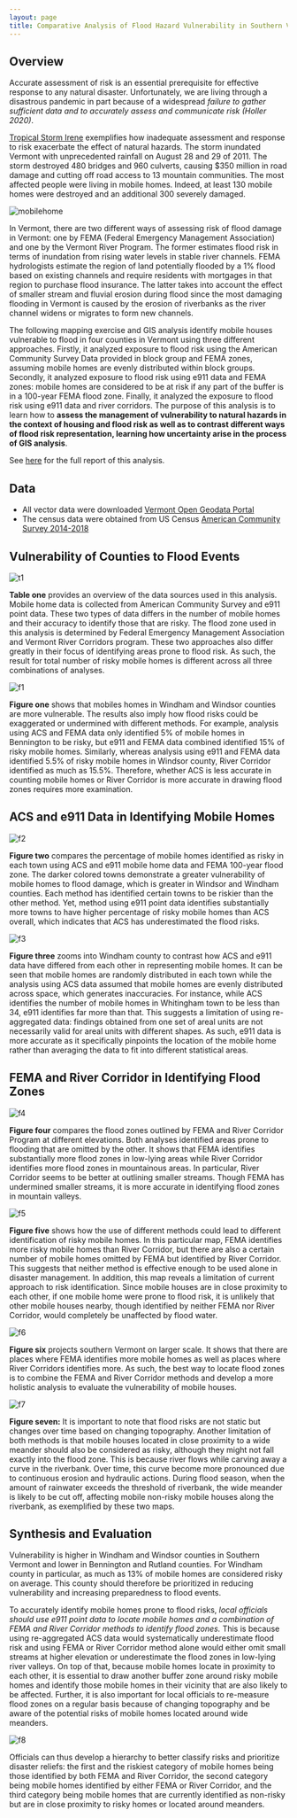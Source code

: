 ```yaml
---
layout: page
title: Comparative Analysis of Flood Hazard Vulnerability in Southern Vermont's Mobile Homes
---
```


## Overview

Accurate assessment of risk is an essential prerequisite for effective response to any natural disaster. Unfortunately, we are living through a disastrous pandemic in part because of a widespread *failure to gather sufficient data and to accurately assess and communicate risk (Holler 2020)*.

[Tropical Storm Irene](https://en.wikipedia.org/wiki/Hurricane_Irene) exemplifies how inadequate assessment and response to risk exacerbate the effect of natural hazards. The storm inundated Vermont with unprecedented rainfall on August 28 and 29 of 2011. The storm destroyed 480 bridges and 960 culverts, causing $350 million in road damage and cutting off road access to 13 mountain communities. The most affected people were living in mobile homes. Indeed, at least 130 mobile homes were destroyed and an additional 300 severely damaged.

![mobilehome](120assets/mobilehome.jpg)

In Vermont, there are two different ways of assessing risk of flood damage in Vermont: one by FEMA (Federal Emergency Management Association) and one by the Vermont River Program. The former estimates flood risk in terms of inundation from rising water levels in stable river channels. FEMA hydrologists estimate the region of land potentially flooded by a 1% flood based on existing channels and require residents with mortgages in that region to purchase flood insurance. The latter takes into account the effect of smaller stream and fluvial erosion during flood since the most damaging flooding in Vermont is caused by the erosion of riverbanks as the river channel widens or migrates to form new channels.

The following mapping exercise and GIS analysis identify mobile houses vulnerable to flood in four counties in Vermont using three different approaches. Firstly, it analyzed exposure to flood risk using the American Community Survey Data provided in block group and FEMA zones, assuming mobile homes are evenly distributed within block groups. Secondly, it analyzed exposure to flood risk using e911 data and FEMA zones: mobile homes are considered to be at risk if any part of the buffer is in a 100-year FEMA flood zone. Finally, it analyzed the exposure to flood risk using e911 data and river corridors. The purpose of this analysis is to learn how to **assess the management of vulnerability to natural hazards in the context of housing and flood risk as well as to contrast different ways of flood risk representation, learning how uncertainty arise in the process of GIS analysis**.

See [here](120assets/essayrevision_emilyzhou.pdf) for the full report of this analysis.

## Data
- All vector data were downloaded [Vermont Open Geodata Portal](https://geodata.vermont.gov/)
- The census data were obtained from US Census [American Community Survey 2014-2018](https://www.census.gov/programs-surveys/acs)

## Vulnerability of Counties to Flood Events

![t1](120assets/t1.png)

**Table one** provides an overview of the data sources used in this analysis. Mobile home data is collected from American Community Survey and e911 point data. These two types of data differs in the number of mobile homes and their accuracy to identify those that are risky. The flood zone used in this analysis is determined by Federal Emergency Management Association and Vermont River Corridors program. These two approaches also differ greatly in their focus of identifying areas prone to flood risk. As such, the result for total number of risky mobile homes is different across all three combinations of analyses.

![f1](120assets/f1.png)

**Figure one** shows that mobiles homes in Windham and Windsor counties are more vulnerable. The results also imply how flood risks could be exaggerated or undermined with different methods. For example, analysis using ACS and FEMA data only identified 5% of mobile homes in Bennington to be risky, but e911 and FEMA data combined identified 15% of risky mobile homes. Similarly, whereas analysis using e911 and FEMA data identified 5.5% of risky mobile homes in Windsor county, River Corridor identified as much as 15.5%. Therefore, whether ACS is less accurate in counting mobile homes or River Corridor is more accurate in drawing flood zones requires more examination.


## ACS and e911 Data in Identifying Mobile Homes

![f2](120assets/f2.png)


**Figure two** compares the percentage of mobile homes identified as risky in each town using ACS and e911 mobile home data and FEMA 100-year flood zone. The darker colored towns demonstrate a greater vulnerability of mobile homes to flood damage, which is greater in Windsor and Windham counties. Each method has identified certain towns to be riskier than the other method. Yet, method using e911 point data identifies substantially more towns to have higher percentage of risky mobile homes than ACS overall, which indicates that ACS has underestimated the flood risks.

![f3](120assets/f3.png)

**Figure three** zooms into Windham county to contrast how ACS and e911 data have differed from each other in representing mobile homes. It can be seen that mobile homes are randomly distributed in each town while the analysis using ACS data assumed that mobile homes are evenly distributed across space, which generates inaccuracies. For instance, while ACS identifies the number of mobile homes in Whitingham town to be less than 34, e911 identifies far more than that. This suggests a limitation of using re-aggregated data: findings obtained from one set of areal units are not necessarily valid for areal units with different shapes. As such, e911 data is more accurate as it specifically pinpoints the location of the mobile home rather than averaging the data to fit into different statistical areas.

## FEMA and River Corridor in Identifying Flood Zones

![f4](120assets/f4.png)

**Figure four** compares the flood zones outlined by FEMA and River Corridor Program at different elevations. Both analyses identified areas prone to flooding that are omitted by the other. It shows that FEMA identifies substantially more flood zones in low-lying areas while River Corridor identifies more flood zones in mountainous areas. In particular, River Corridor seems to be better at outlining smaller streams. Though FEMA has undermined smaller streams, it is more accurate in identifying flood zones in mountain valleys.

![f5](120assets/f5.png)

**Figure five** shows how the use of different methods could lead to different identification of risky mobile homes. In this particular map, FEMA identifies more risky mobile homes than River Corridor, but there are also a certain number of mobile homes omitted by FEMA but identified by River Corridor. This suggests that neither method is effective enough to be used alone in disaster management. In addition, this map reveals a limitation of current approach to risk identification. Since mobile houses are in close proximity to each other, if one mobile home were prone to flood risk, it is unlikely that other mobile houses nearby, though identified by neither FEMA nor River Corridor, would completely be unaffected by flood water.

![f6](120assets/f6.png)

**Figure six** projects southern Vermont on larger scale. It shows that there are places where FEMA identifies more mobile homes as well as places where River Corridors identifies more. As such, the best way to locate flood zones is to combine the FEMA and River Corridor methods and develop a more holistic analysis to evaluate the vulnerability of mobile houses.

![f7](120assets/f7.png)

**Figure seven:** It is important to note that flood risks are not static but changes over time based on changing topography. Another limitation of both methods is that mobile houses located in close proximity to a wide meander should also be considered as risky, although they might not fall exactly into the flood zone. This is because river flows while carving away a curve in the riverbank. Over time, this curve become more pronounced due to continuous erosion and hydraulic actions. During flood season, when the amount of rainwater exceeds the threshold of riverbank, the wide meander is likely to be cut off, affecting mobile non-risky mobile houses along the riverbank, as exemplified by these two maps.

## Synthesis and Evaluation

Vulnerability is higher in Windham and Windsor counties in Southern Vermont and lower in Bennington and Rutland counties. For Windham county in particular, as much as 13% of mobile homes are considered risky on average. This county should therefore be prioritized in reducing vulnerability and increasing preparedness to flood events.

To accurately identify mobile homes prone to flood risks, *local officials should use e911 point data to locate mobile homes and a combination of FEMA and River Corridor methods to identify flood zones.* This is because using re-aggregated ACS data would systematically underestimate flood risk and using FEMA or River Corridor method alone would either omit small streams at higher elevation or underestimate the flood zones in low-lying river valleys. On top of that, because mobile homes locate in proximity to each other, it is essential to draw another buffer zone around risky mobile homes and identify those mobile homes in their vicinity that are also likely to be affected. Further, it is also important for local officials to re-measure flood zones on a regular basis because of changing topography and be aware of the potential risks of mobile homes located around wide meanders.

![f8](120assets/f8.png)

Officials can thus develop a hierarchy to better classify risks and prioritize disaster reliefs: the first and the riskiest category of mobile homes being those identified by both FEMA and River Corridor, the second category being mobile homes identified by either FEMA or River Corridor, and the third category being mobile homes that are currently identified as non-risky but are in close proximity to risky homes or located around meanders.
